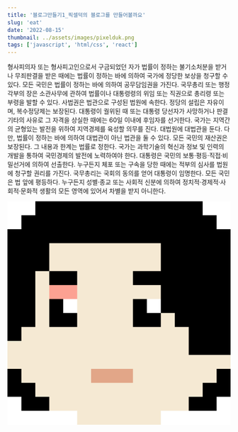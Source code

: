 ```yaml
---
title: '블로그만들기1_픽셀덕의 블로그를 만들어볼까요'
slug: 'eat'
date: '2022-08-15'
thumbnail: ../assets/images/pixelduk.png
tags: ['javascript', 'html/css', 'react']
---
```


형사피의자 또는 형사피고인으로서 구금되었던 자가 법률이 정하는 불기소처분을 받거나 무죄판결을 받은 때에는 법률이 정하는 바에 의하여 국가에 정당한 보상을 청구할 수 있다. 모든 국민은 법률이 정하는 바에 의하여 공무담임권을 가진다. 국무총리 또는 행정각부의 장은 소관사무에 관하여 법률이나 대통령령의 위임 또는 직권으로 총리령 또는 부령을 발할 수 있다. 사법권은 법관으로 구성된 법원에 속한다. 정당의 설립은 자유이며, 복수정당제는 보장된다. 대통령이 궐위된 때 또는 대통령 당선자가 사망하거나 판결 기타의 사유로 그 자격을 상실한 때에는 60일 이내에 후임자를 선거한다. 국가는 지역간의 균형있는 발전을 위하여 지역경제를 육성할 의무를 진다.
대법원에 대법관을 둔다. 다만, 법률이 정하는 바에 의하여 대법관이 아닌 법관을 둘 수 있다. 모든 국민의 재산권은 보장된다. 그 내용과 한계는 법률로 정한다. 국가는 과학기술의 혁신과 정보 및 인력의 개발을 통하여 국민경제의 발전에 노력하여야 한다. 대통령은 국민의 보통·평등·직접·비밀선거에 의하여 선출한다. 누구든지 체포 또는 구속을 당한 때에는 적부의 심사를 법원에 청구할 권리를 가진다. 국무총리는 국회의 동의를 얻어 대통령이 임명한다. 모든 국민은 법 앞에 평등하다. 누구든지 성별·종교 또는 사회적 신분에 의하여 정치적·경제적·사회적·문화적 생활의 모든 영역에 있어서 차별을 받지 아니한다.

![GATSBY_EMPTY_ALT](../assets/images/pixelduk.png)
